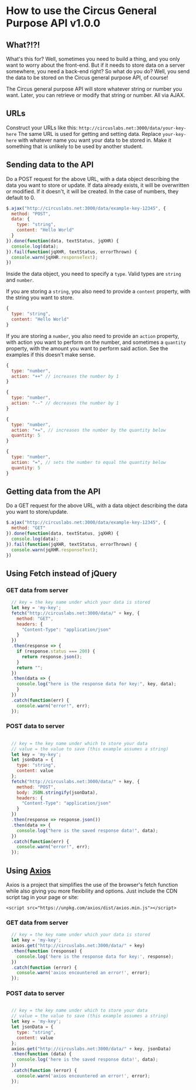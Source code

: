 # How to use the Circus General Purpose API v1.0.0

## What?!?!
What's this for? Well, sometimes you need to build a thing, and you only want to worry about the front-end. But if it needs to store data on a server somewhere, you need a back-end right? So what do you do? Well, you send the data to be stored on the Circus general purpose API, of course!

The Circus general purpose API will store whatever string or number you want. Later, you can retrieve or modify that string or number. All via AJAX.

## URLs
Construct your URLs like this:
`http://circuslabs.net:3000/data/your-key-here`
The same URL is used for getting and setting data. Replace `your-key-here` with whatever name you want your data to be stored in. Make it something that is unlikely to be used by another student.

## Sending data to the API
Do a POST request for the above URL, with a data object describing the data you want to store or update. If data already exists, it will be overwritten or modified. If it doesn't, it will be created. In the case of numbers, they default to 0.

```javascript
$.ajax("http://circuslabs.net:3000/data/example-key-12345", {
  method: "POST",
  data: {
    type: "string",
    content: "Hello World"
  }
}).done(function(data, textStatus, jqXHR) {
  console.log(data);
}).fail(function(jqXHR, textStatus, errorThrown) {
  console.warn(jqXHR.responseText);
})
```

Inside the data object, you need to specify a `type`. Valid types are `string` and `number`.

If you are storing a `string`, you also need to provide a `content` property, with the string you want to store.
```javascript
{
  type: "string",
  content: "Hello World"
}
```

If you are storing a `number`, you also need to provide an `action` property, with action you want to perform on the number, and sometimes a `quantity` property, with the amount you want to perform said action. See the examples if this doesn't make sense.
```javascript
{
  type: "number",
  action: "++" // increases the number by 1
}
```
```javascript
{
  type: "number",
  action: "--" // decreases the number by 1
}
```
```javascript
{
  type: "number",
  action: "+=", // increases the number by the quantity below
  quantity: 5
}
```
```javascript
{
  type: "number",
  action: "=", // sets the number to equal the quantity below
  quantity: 5
}
```


## Getting data from the API
Do a GET request for the above URL, with a data object describing the data you want to store/update.

```javascript
$.ajax("http://circuslabs.net:3000/data/example-key-12345", {
  method: "GET"
}).done(function(data, textStatus, jqXHR) {
  console.log(data);
}).fail(function(jqXHR, textStatus, errorThrown) {
  console.warn(jqXHR.responseText);
})
```

## Using Fetch instead of jQuery

### GET data from server
```javascript
  // key = the key name under which your data is stored
  let key = 'my-key';
  fetch("http://circuslabs.net:3000/data/" + key, {
    method: "GET",
    headers: {
      "Content-Type": "application/json"
    }
  })
  .then(response => {
    if (response.status === 200) {
      return response.json();
    }
    return "";
  })
  .then(data => {
    console.log("here is the response data for key:", key, data);
    }
  })
  .catch(function(err) {
    console.warn("error!", err);
  });
```

### POST data to server

```javascript

  // key = the key name under which to store your data
  // value = the value to save (this example assumes a string)
  let key = 'my-key';
  let jsonData = {
    type: "string",
    content: value
  };
  fetch("http://circuslabs.net:3000/data/" + key, {
    method: "POST",
    body: JSON.stringify(jsonData),
    headers: {
      "Content-Type": "application/json"
    }
  })
  .then(response => response.json())
  .then(data => {
    console.log("here is the saved response data!", data);
  })
  .catch(function(err) {
    console.warn("error!", err);
  });
```


## Using [Axios](https://github.com/axios/axios)

Axios is a project that simplifies the use of the browser's fetch function while also giving you more flexibility and options. 
Just include the CDN script tag in your page or site:

```
<script src="https://unpkg.com/axios/dist/axios.min.js"></script>
```

### GET data from server
```javascript
  // key = the key name under which your data is stored
  let key = 'my-key';
  axios.get("http://circuslabs.net:3000/data/" + key)
  .then(function (response) {
    console.log('here is the response data for key:', response);
  })
  .catch(function (error) {
    console.warn('axios encountered an error!', error);
  }); 
```

### POST data to server

```javascript

  // key = the key name under which to store your data
  // value = the value to save (this example assumes a string)
  let key = 'my-key';
  let jsonData = {
    type: "string",
    content: value
  };
  axios.get("http://circuslabs.net:3000/data/" + key, jsonData)
  .then(function (data) {
    console.log('here is the saved response data!', data);
  })
  .catch(function (error) {
    console.warn('axios encountered an error!', error);
  }); 
```

